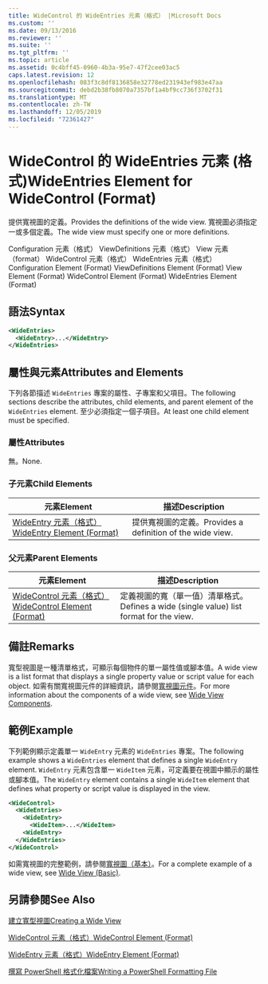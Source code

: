```yaml
---
title: WideControl 的 WideEntries 元素（格式） |Microsoft Docs
ms.custom: ''
ms.date: 09/13/2016
ms.reviewer: ''
ms.suite: ''
ms.tgt_pltfrm: ''
ms.topic: article
ms.assetid: 0c4bff45-0960-4b3a-95e7-47f2cee03ac5
caps.latest.revision: 12
ms.openlocfilehash: 083f3c8df8136858e32778ed231943ef983e47aa
ms.sourcegitcommit: debd2b38fb8070a7357bf1a4bf9cc736f3702f31
ms.translationtype: MT
ms.contentlocale: zh-TW
ms.lasthandoff: 12/05/2019
ms.locfileid: "72361427"
---
```

# <a name="wideentries-element-for-widecontrol-format"></a><span data-ttu-id="176f9-102">WideControl 的 WideEntries 元素 (格式)</span><span class="sxs-lookup"><span data-stu-id="176f9-102">WideEntries Element for WideControl (Format)</span></span>

<span data-ttu-id="176f9-103">提供寬視圖的定義。</span><span class="sxs-lookup"><span data-stu-id="176f9-103">Provides the definitions of the wide view.</span></span> <span data-ttu-id="176f9-104">寬視圖必須指定一或多個定義。</span><span class="sxs-lookup"><span data-stu-id="176f9-104">The wide view must specify one or more definitions.</span></span>

<span data-ttu-id="176f9-105">Configuration 元素（格式） ViewDefinitions 元素（格式） View 元素（format） WideControl 元素（格式） WideEntries 元素（格式）</span><span class="sxs-lookup"><span data-stu-id="176f9-105">Configuration Element (Format) ViewDefinitions Element (Format) View Element (Format) WideControl Element (Format) WideEntries Element (Format)</span></span>

## <a name="syntax"></a><span data-ttu-id="176f9-106">語法</span><span class="sxs-lookup"><span data-stu-id="176f9-106">Syntax</span></span>

```xml
<WideEntries>
  <WideEntry>...</WideEntry>
</WideEntries>

```

## <a name="attributes-and-elements"></a><span data-ttu-id="176f9-107">屬性與元素</span><span class="sxs-lookup"><span data-stu-id="176f9-107">Attributes and Elements</span></span>

<span data-ttu-id="176f9-108">下列各節描述 `WideEntries` 專案的屬性、子專案和父項目。</span><span class="sxs-lookup"><span data-stu-id="176f9-108">The following sections describe the attributes, child elements, and parent element of the `WideEntries` element.</span></span> <span data-ttu-id="176f9-109">至少必須指定一個子項目。</span><span class="sxs-lookup"><span data-stu-id="176f9-109">At least one child element must be specified.</span></span>

### <a name="attributes"></a><span data-ttu-id="176f9-110">屬性</span><span class="sxs-lookup"><span data-stu-id="176f9-110">Attributes</span></span>

<span data-ttu-id="176f9-111">無。</span><span class="sxs-lookup"><span data-stu-id="176f9-111">None.</span></span>

### <a name="child-elements"></a><span data-ttu-id="176f9-112">子元素</span><span class="sxs-lookup"><span data-stu-id="176f9-112">Child Elements</span></span>

|<span data-ttu-id="176f9-113">元素</span><span class="sxs-lookup"><span data-stu-id="176f9-113">Element</span></span>|<span data-ttu-id="176f9-114">描述</span><span class="sxs-lookup"><span data-stu-id="176f9-114">Description</span></span>|
|-------------|-----------------|
|[<span data-ttu-id="176f9-115">WideEntry 元素（格式）</span><span class="sxs-lookup"><span data-stu-id="176f9-115">WideEntry Element (Format)</span></span>](./wideentry-element-for-widecontrol-format.md)|<span data-ttu-id="176f9-116">提供寬視圖的定義。</span><span class="sxs-lookup"><span data-stu-id="176f9-116">Provides a definition of the wide view.</span></span>|

### <a name="parent-elements"></a><span data-ttu-id="176f9-117">父元素</span><span class="sxs-lookup"><span data-stu-id="176f9-117">Parent Elements</span></span>

|<span data-ttu-id="176f9-118">元素</span><span class="sxs-lookup"><span data-stu-id="176f9-118">Element</span></span>|<span data-ttu-id="176f9-119">描述</span><span class="sxs-lookup"><span data-stu-id="176f9-119">Description</span></span>|
|-------------|-----------------|
|[<span data-ttu-id="176f9-120">WideControl 元素（格式）</span><span class="sxs-lookup"><span data-stu-id="176f9-120">WideControl Element (Format)</span></span>](./widecontrol-element-format.md)|<span data-ttu-id="176f9-121">定義視圖的寬（單一值）清單格式。</span><span class="sxs-lookup"><span data-stu-id="176f9-121">Defines a wide (single value) list format for the view.</span></span>|

## <a name="remarks"></a><span data-ttu-id="176f9-122">備註</span><span class="sxs-lookup"><span data-stu-id="176f9-122">Remarks</span></span>

<span data-ttu-id="176f9-123">寬型視圖是一種清單格式，可顯示每個物件的單一屬性值或腳本值。</span><span class="sxs-lookup"><span data-stu-id="176f9-123">A wide view is a list format that displays a single property value or script value for each object.</span></span> <span data-ttu-id="176f9-124">如需有關寬視圖元件的詳細資訊，請參閱[寬視圖元件](./creating-a-wide-view.md)。</span><span class="sxs-lookup"><span data-stu-id="176f9-124">For more information about the components of a wide view, see [Wide View Components](./creating-a-wide-view.md).</span></span>

## <a name="example"></a><span data-ttu-id="176f9-125">範例</span><span class="sxs-lookup"><span data-stu-id="176f9-125">Example</span></span>

<span data-ttu-id="176f9-126">下列範例顯示定義單一 `WideEntry` 元素的 `WideEntries` 專案。</span><span class="sxs-lookup"><span data-stu-id="176f9-126">The following example shows a `WideEntries` element that defines a single `WideEntry` element.</span></span> <span data-ttu-id="176f9-127">`WideEntry` 元素包含單一 `WideItem` 元素，可定義要在視圖中顯示的屬性或腳本值。</span><span class="sxs-lookup"><span data-stu-id="176f9-127">The `WideEntry` element contains a single `WideItem` element that defines what property or script value is displayed in the view.</span></span>

```xml
<WideControl>
  <WideEntries>
    <WideEntry>
      <WideItem>...</WideItem>
    <WideEntry>
  </WideEntries>
</WideControl>
```

<span data-ttu-id="176f9-128">如需寬視圖的完整範例，請參閱[寬視圖（基本）](./wide-view-basic.md)。</span><span class="sxs-lookup"><span data-stu-id="176f9-128">For a complete example of a wide view, see [Wide View (Basic)](./wide-view-basic.md).</span></span>

## <a name="see-also"></a><span data-ttu-id="176f9-129">另請參閱</span><span class="sxs-lookup"><span data-stu-id="176f9-129">See Also</span></span>

[<span data-ttu-id="176f9-130">建立寬型視圖</span><span class="sxs-lookup"><span data-stu-id="176f9-130">Creating a Wide View</span></span>](./creating-a-wide-view.md)

[<span data-ttu-id="176f9-131">WideControl 元素（格式）</span><span class="sxs-lookup"><span data-stu-id="176f9-131">WideControl Element (Format)</span></span>](./widecontrol-element-format.md)

[<span data-ttu-id="176f9-132">WideEntry 元素（格式）</span><span class="sxs-lookup"><span data-stu-id="176f9-132">WideEntry Element (Format)</span></span>](./wideentry-element-for-widecontrol-format.md)

[<span data-ttu-id="176f9-133">撰寫 PowerShell 格式化檔案</span><span class="sxs-lookup"><span data-stu-id="176f9-133">Writing a PowerShell Formatting File</span></span>](./writing-a-powershell-formatting-file.md)
